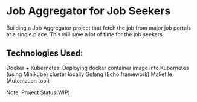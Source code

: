 # Job Aggregator for Job Seekers

Building a Job Aggregator project that fetch the job from major job portals at a single place. 
This will save a lot of time for the job seekers.

## Technologies Used:
Docker + Kubernetes: Deploying docker container image into Kubernetes (using Minikube) cluster locally
Golang (Echo framework)
Makefile (Automation tool)


Note: Project Status(WIP)  